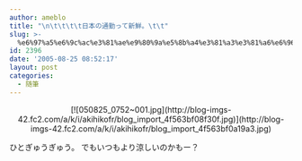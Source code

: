 ```yaml
---
author: ameblo
title: "\n\t\t\t\t日本の通勤って新鮮。\t\t"
slug: >-
  %e6%97%a5%e6%9c%ac%e3%81%ae%e9%80%9a%e5%8b%a4%e3%81%a3%e3%81%a6%e6%96%b0%e9%ae%ae%e3%80%82
id: 2396
date: '2005-08-25 08:52:17'
layout: post
categories:
  - 随筆
---
```


<div align="center">[![050825_0752~001.jpg](http://blog-imgs-42.fc2.com/a/k/i/akihikofr/blog_import_4f563bf08f30f.jpg)](http://blog-imgs-42.fc2.com/a/k/i/akihikofr/blog_import_4f563bf0a19a3.jpg)</div>

ひとぎゅうぎゅう。 でもいつもより涼しいのかもー？